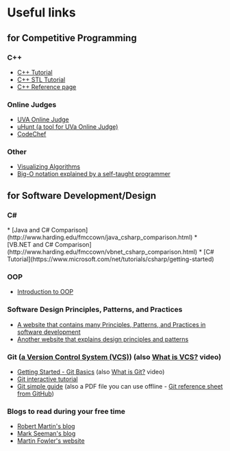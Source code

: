 # Useful links

## for Competitive Programming

### C++
* [C++ Tutorial](http://www.tutorialspoint.com/cplusplus/index.htm)
* [C++ STL Tutorial](http://www.tutorialspoint.com/cplusplus/cpp_stl_tutorial.htm)
* [C++ Reference page](https://cs.fit.edu/~mmahoney/cse2050/how2cpp.html)

### Online Judges
* [UVA Online Judge](https://uva.onlinejudge.org/)
* [uHunt (a tool for UVa Online Judge)](http://uhunt.felix-halim.net/)
* [CodeChef](https://www.codechef.com/)

### Other
* [Visualizing Algorithms](http://visualgo.net/)
* [Big-O notation explained by a self-taught programmer](https://justin.abrah.ms/computer-science/big-o-notation-explained.html)

## for Software Development/Design

<h3>C#</h3>
* [Java and C# Comparison](http://www.harding.edu/fmccown/java_csharp_comparison.html)
* [VB.NET and C# Comparison](http://www.harding.edu/fmccown/vbnet_csharp_comparison.html)
* [C# Tutorial](https://www.microsoft.com/net/tutorials/csharp/getting-started)

### OOP
* [Introduction to OOP](http://java.about.com/od/objectorientedprogramming/a/introobjects.htm)

### Software Design Principles, Patterns, and Practices
* [A website that contains many Principles, Patterns, and Practices in software development](http://deviq.com/)
* [Another website that explains design principles and patterns](http://www.oodesign.com/)

### Git ([a Version Control System (VCS)](https://git-scm.com/book/en/v2/Getting-Started-About-Version-Control)) (also [What is VCS?](https://www.youtube.com/watch?v=8oRjP8yj2Wo) video)
* [Getting Started - Git Basics](https://git-scm.com/book/en/v2/Getting-Started-Git-Basics) (also [What is Git?](https://www.youtube.com/watch?v=uhtzxPU7Bz0) video)
* [Git interactive tutorial](https://try.github.io/levels/1/challenges/1)
* [Git simple guide](http://rogerdudler.github.io/git-guide/) (also a PDF file you can use offline - [Git reference sheet from GitHub](https://services.github.com/resources/))

### Blogs to read during your free time
* [Robert Martin's blog](http://blog.cleancoder.com/)
* [Mark Seeman's blog](http://blog.ploeh.dk/)
* [Martin Fowler's website](http://martinfowler.com/intro.html)

